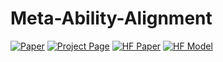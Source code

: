 # Meta-Ability-Alignment

[![Paper](https://img.shields.io/badge/paper-A42C25?style=for-the-badge&logo=arxiv&logoColor=white)](https://arxiv.org/abs/2505.10554)
[![Project Page](https://img.shields.io/badge/Project%20Page-blue?style=for-the-badge&logo=snowflake&logoColor=white&labelColor=black)](https://huggingface.co/spaces/zhiyuanhucs/Meta-Ability-Alignment)
[![HF Paper](https://img.shields.io/badge/HF%20Paper-fcd022?style=for-the-badge&logo=huggingface&logoColor=000)](https://huggingface.co/papers/2505.10554)
[![HF Model](https://img.shields.io/badge/HF%20Model-orange?style=for-the-badge&logo=huggingface&logoColor=000)](https://huggingface.co/zhiyuanhucs/7b-Domain-RL-Meta)
